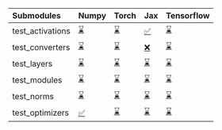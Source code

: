 | Submodules       | Numpy                                                                                                                           | Torch                                                                                                                           | Jax                                                                                                                             | Tensorflow                                                                                                                      |
|:-----------------|:--------------------------------------------------------------------------------------------------------------------------------|:--------------------------------------------------------------------------------------------------------------------------------|:--------------------------------------------------------------------------------------------------------------------------------|:--------------------------------------------------------------------------------------------------------------------------------|
| test_activations | <a href="https://github.com/unifyai/ivy/runs/7827293545?check_suite_focus=true" rel="noopener noreferrer" target="_blank">⌛</a> | <a href="https://github.com/unifyai/ivy/runs/7827293791?check_suite_focus=true" rel="noopener noreferrer" target="_blank">⌛</a> | <a href="https://github.com/unifyai/ivy/runs/7827294155?check_suite_focus=true" rel="noopener noreferrer" target="_blank">✅</a> | <a href="https://github.com/unifyai/ivy/runs/7827294539?check_suite_focus=true" rel="noopener noreferrer" target="_blank">⌛</a> |
| test_converters  | <a href="https://github.com/unifyai/ivy/runs/7827293579?check_suite_focus=true" rel="noopener noreferrer" target="_blank">⌛</a> | <a href="https://github.com/unifyai/ivy/runs/7827293871?check_suite_focus=true" rel="noopener noreferrer" target="_blank">⌛</a> | <a href="https://github.com/unifyai/ivy/runs/7827294237?check_suite_focus=true" rel="noopener noreferrer" target="_blank">❌</a> | <a href="https://github.com/unifyai/ivy/runs/7827294583?check_suite_focus=true" rel="noopener noreferrer" target="_blank">⌛</a> |
| test_layers      | <a href="https://github.com/unifyai/ivy/runs/7827293614?check_suite_focus=true" rel="noopener noreferrer" target="_blank">⌛</a> | <a href="https://github.com/unifyai/ivy/runs/7827293911?check_suite_focus=true" rel="noopener noreferrer" target="_blank">⌛</a> | <a href="https://github.com/unifyai/ivy/runs/7827294293?check_suite_focus=true" rel="noopener noreferrer" target="_blank">⌛</a> | <a href="https://github.com/unifyai/ivy/runs/7827294632?check_suite_focus=true" rel="noopener noreferrer" target="_blank">⌛</a> |
| test_modules     | <a href="https://github.com/unifyai/ivy/runs/7827293651?check_suite_focus=true" rel="noopener noreferrer" target="_blank">⌛</a> | <a href="https://github.com/unifyai/ivy/runs/7827293958?check_suite_focus=true" rel="noopener noreferrer" target="_blank">⌛</a> | <a href="https://github.com/unifyai/ivy/runs/7827294348?check_suite_focus=true" rel="noopener noreferrer" target="_blank">⌛</a> | <a href="https://github.com/unifyai/ivy/runs/7827294675?check_suite_focus=true" rel="noopener noreferrer" target="_blank">⌛</a> |
| test_norms       | <a href="https://github.com/unifyai/ivy/runs/7827293687?check_suite_focus=true" rel="noopener noreferrer" target="_blank">⌛</a> | <a href="https://github.com/unifyai/ivy/runs/7827294015?check_suite_focus=true" rel="noopener noreferrer" target="_blank">⌛</a> | <a href="https://github.com/unifyai/ivy/runs/7827294418?check_suite_focus=true" rel="noopener noreferrer" target="_blank">⌛</a> | <a href="https://github.com/unifyai/ivy/runs/7827294716?check_suite_focus=true" rel="noopener noreferrer" target="_blank">⌛</a> |
| test_optimizers  | <a href="https://github.com/unifyai/ivy/runs/7827293734?check_suite_focus=true" rel="noopener noreferrer" target="_blank">✅</a> | <a href="https://github.com/unifyai/ivy/runs/7827294092?check_suite_focus=true" rel="noopener noreferrer" target="_blank">⌛</a> | <a href="https://github.com/unifyai/ivy/runs/7827294494?check_suite_focus=true" rel="noopener noreferrer" target="_blank">⌛</a> | <a href="https://github.com/unifyai/ivy/runs/7827294755?check_suite_focus=true" rel="noopener noreferrer" target="_blank">⌛</a> |